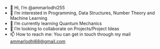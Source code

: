 - 👋 Hi, I’m @ammarlodhi255
- 👀 I’m interested in Programming, Data Structures, Number Theory and Machine Learning
- 🌱 I’m currently learning Quantum Mechanics
- 💞️ I’m looking to collaborate on Projects/Project Ideas
- 📫 How to reach me: You can get in touch through my mail ammarlodhi68@gmail.com


<!---
ammarlodhi255/ammarlodhi255 is a ✨ special ✨ repository because its `README.md` (this file) appears on your GitHub profile.
You can click the Preview link to take a look at your changes.
--->
